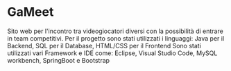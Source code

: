 # GaMeet
Sito web per l'incontro tra videogiocatori diversi con la possibilità di entrare in team competitivi.
Per il progetto sono stati utilizzati i linguaggi: Java per il Backend, SQL per il Database, HTML/CSS per il Frontend
Sono stati utilizzati vari Framework e IDE come: Eclipse, Visual Studio Code, MySQL workbench, SpringBoot e Bootstrap
